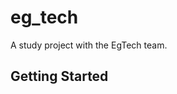 # eg_tech

A study project with the EgTech team.

## Getting Started

<!-- php artisan serve --host=192.168.1.202 --port=8000 -->